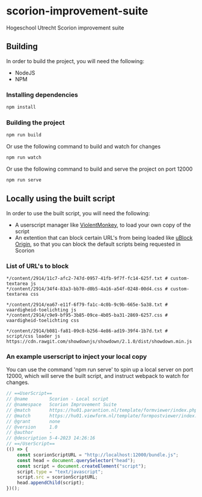 # scorion-improvement-suite
Hogeschool Utrecht Scorion improvement suite

## Building
In order to build the project, you will need the following:
- NodeJS
- NPM

### Installing dependencies
```bash
npm install
```

### Building the project
```bash
npm run build
```
Or use the following command to build and watch for changes
```bash
npm run watch
```
Or use the following command to build and serve the project on port 12000
```bash
npm run serve
```

## Locally using the built script
In order to use the built script, you will need the following:
- A userscript manager like [ViolentMonkey](https://violentmonkey.github.io/), to load your own copy of the script
- An extention that can block certain URL's from being loaded like [uBlock Origin](https://github.com/gorhill/uBlock), so that you can block the default scripts being requested in Scorion

### List of URL's to block
```
*/content/2914/11c7-afc2-747d-0957-41fb-9f7f-fc14-625f.txt # custom-textarea js
*/content/2914/34f4-83a3-bb70-d0b5-4a16-a54f-0248-00d4.css # custom-textarea css

*/content/2914/ea67-e11f-6f79-fa1c-4c0b-9c9b-665e-5a38.txt # vaardigheid-toelichting js
*/content/2914/c9e9-bf95-3b85-09ce-4b05-ba31-2869-6257.css # vaardigheid-toelichting css

*/content/2914/b081-fa81-09c8-b256-4e86-ad19-39f4-1b7d.txt # script/css loader js
https://cdn.rawgit.com/showdownjs/showdown/2.1.0/dist/showdown.min.js
```

### An example userscript to inject your local copy
You can use the command 'npm run serve' to spin up a local server on port 12000, which will serve the built script, and instruct webpack to watch for changes.
```js
// ==UserScript==
// @name        Scorion - Local script
// @namespace   Scorion Improvement Suite
// @match       https://hu01.parantion.nl/template/formviewer/index.php
// @match       https://hu01.viewform.nl/template/formpostviewer/index.php
// @grant       none
// @version     1.0
// @author      -
// @description 5-4-2023 14:26:16
// ==/UserScript==
(() => {
    const scorionScriptURL = "http://localhost:12000/bundle.js";
    const head = document.querySelector("head");
    const script = document.createElement("script");
    script.type = "text/javascript";
    script.src = scorionScriptURL;
    head.appendChild(script);
})();
```

